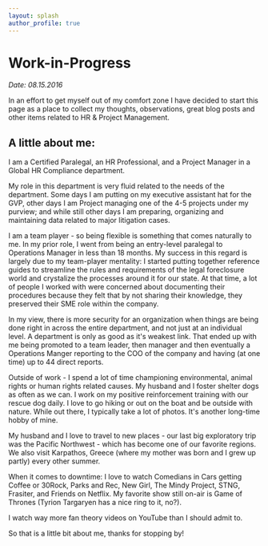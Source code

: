 ```yaml
---
layout: splash
author_profile: true
---
```


# Work-in-Progress

*Date: 08.15.2016*

In an effort to get myself out of my comfort zone I have decided to start this page as a place to collect my thoughts, observations, great blog posts and other items related to HR & Project Management. 

## A little about me:

I am a Certified Paralegal, an HR Professional, and a Project Manager in a Global HR Compliance department. 

My role in this department is very fluid related to the needs of the department. Some days I am putting on my executive assistant hat for the GVP, other days I am Project managing one of the 4-5 projects under my purview; and while still other days I am preparing, organizing and maintaining data related to major litigation cases. 

I am a team player - so being flexible is something that comes naturally to me. In my prior role, I went from being an entry-level paralegal to Operations Manager in less than 18 months. My success in this regard is largely due to my team-player mentality: I started putting together reference guides to streamline the rules and requirements of the legal foreclosure world and crystalize the processes around it for our state. At that time, a lot of people I worked with were concerned about documenting their procedures because they felt that by not sharing their knowledge, they preserved their SME role within the company. 

In my view, there is more security for an organization when things are being done right in across the entire department, and not just at an individual level. A department is only as good as it's weakest link. That ended up with me being promoted to a team leader, then manager and then eventually a Operations Manger reporting to the COO of the company and having (at one time) up to 44 direct reports. 

Outside of work - I spend a lot of time championing environmental, animal rights or human rights related causes.  My husband and I foster shelter dogs as often as we can. I work on my positive reinforcement training with our rescue dog daily. I love to go hiking or out on the boat and be outside with nature. While out there, I typically take a lot of photos. It's another long-time hobby of mine. 

My husband and I love to travel to new places - our last big exploratory trip was the Pacific Northwest - which has become one of our favorite regions. We also visit Karpathos, Greece (where my mother was born and I grew up partly) every other summer.

When it comes to downtime: I love to watch Comedians in Cars getting Coffee or 30Rock, Parks and Rec, New Girl, The Mindy Project, STNG, Frasiter, and Friends on Netflix. My favorite show still on-air is Game of Thrones (Tyrion Targaryen has a nice ring to it, no?). 

I watch way more fan theory videos on YouTube than I should admit to.

So that is a little bit about me, thanks for stopping by!

